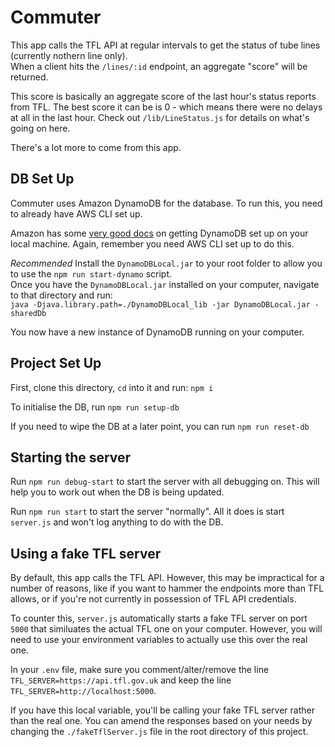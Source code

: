 # Commuter

This app calls the TFL API at regular intervals to get the status of tube lines (currently nothern line only).  
When a client hits the `/lines/:id` endpoint, an aggregate "score" will be returned.  

This score is basically an aggregate score of the last hour's status reports from TFL. The best score it can be is 0 - which means there were no delays at all in the last hour. Check out `/lib/LineStatus.js` for details on what's going on here.  

There's a lot more to come from this app.  

## DB Set Up
Commuter uses Amazon DynamoDB for the database. To run this, you need to already have AWS CLI set up.

Amazon has some [very good docs](http://docs.aws.amazon.com/amazondynamodb/latest/developerguide/DynamoDBLocal.html) 
on getting DynamoDB set up on your local machine. Again, remember you need AWS CLI set up to do this.  

*Recommended* Install the `DynamoDBLocal.jar` to your root folder to allow you to use the `npm run start-dynamo` script.      
Once you have the `DynamoDBLocal.jar` installed on your computer, navigate to that directory and run:     
`java -Djava.library.path=./DynamoDBLocal_lib -jar DynamoDBLocal.jar -sharedDb`  

You now have a new instance of DynamoDB running on your computer.


## Project Set Up
First, clone this directory, `cd` into it and run: `npm i`

To initialise the DB, run `npm run setup-db`

If you need to wipe the DB at a later point, you can run `npm run reset-db`

## Starting the server
Run `npm run debug-start` to start the server with all debugging on. This will help you to work out when the DB is being updated.  

Run `npm run start` to start the server "normally". All it does is start `server.js` and won't log anything to do with the DB.  


## Using a fake TFL server
By default, this app calls the TFL API. However, this may be impractical for a number of reasons, like if you want to hammer the endpoints more than TFL allows, or if you're not currently in possession of TFL API credentials.  

To counter this, `server.js` automatically starts a fake TFL server on port `5000` that similuates the actual TFL one on your computer. However, you will need to use your environment variables to actually use this over the real one.    

In your `.env` file, make sure you comment/alter/remove the line `TFL_SERVER=https://api.tfl.gov.uk` and keep the line `TFL_SERVER=http://localhost:5000`.  

If you have this local variable, you'll be calling your fake TFL server rather than the real one. You can amend the responses based on your needs by changing the `./fakeTflServer.js` file in the root directory of this project.




